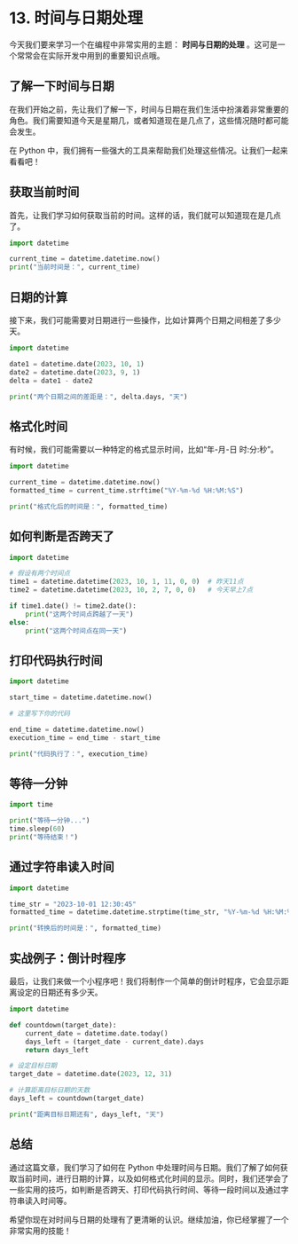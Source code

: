 # 13. 时间与日期处理

今天我们要来学习一个在编程中非常实用的主题： **时间与日期的处理** 。这可是一个常常会在实际开发中用到的重要知识点哦。

## 了解一下时间与日期

在我们开始之前，先让我们了解一下，时间与日期在我们生活中扮演着非常重要的角色。我们需要知道今天是星期几，或者知道现在是几点了，这些情况随时都可能会发生。

在 Python 中，我们拥有一些强大的工具来帮助我们处理这些情况。让我们一起来看看吧！

## 获取当前时间

首先，让我们学习如何获取当前的时间。这样的话，我们就可以知道现在是几点了。

```python
import datetime

current_time = datetime.datetime.now()
print("当前时间是：", current_time)
```

## 日期的计算

接下来，我们可能需要对日期进行一些操作，比如计算两个日期之间相差了多少天。

```python
import datetime

date1 = datetime.date(2023, 10, 1)
date2 = datetime.date(2023, 9, 1)
delta = date1 - date2

print("两个日期之间的差距是：", delta.days, "天")
```

## 格式化时间

有时候，我们可能需要以一种特定的格式显示时间，比如“年-月-日 时:分:秒”。

```python
import datetime

current_time = datetime.datetime.now()
formatted_time = current_time.strftime("%Y-%m-%d %H:%M:%S")

print("格式化后的时间是：", formatted_time)
```

## 如何判断是否跨天了

```python
import datetime

# 假设有两个时间点
time1 = datetime.datetime(2023, 10, 1, 11, 0, 0)  # 昨天11点
time2 = datetime.datetime(2023, 10, 2, 7, 0, 0)   # 今天早上7点

if time1.date() != time2.date():
    print("这两个时间点跨越了一天")
else:
    print("这两个时间点在同一天")
```

## 打印代码执行时间

```python
import datetime

start_time = datetime.datetime.now()

# 这里写下你的代码

end_time = datetime.datetime.now()
execution_time = end_time - start_time

print("代码执行了：", execution_time)
```

## 等待一分钟

```python
import time

print("等待一分钟...")
time.sleep(60)
print("等待结束！")
```

## 通过字符串读入时间

```python
import datetime

time_str = "2023-10-01 12:30:45"
formatted_time = datetime.datetime.strptime(time_str, "%Y-%m-%d %H:%M:%S")

print("转换后的时间是：", formatted_time)
```

## 实战例子：倒计时程序

最后，让我们来做一个小程序吧！我们将制作一个简单的倒计时程序，它会显示距离设定的日期还有多少天。

```python
import datetime

def countdown(target_date):
    current_date = datetime.date.today()
    days_left = (target_date - current_date).days
    return days_left

# 设定目标日期
target_date = datetime.date(2023, 12, 31)

# 计算距离目标日期的天数
days_left = countdown(target_date)

print("距离目标日期还有", days_left, "天")
```

## 总结

通过这篇文章，我们学习了如何在 Python 中处理时间与日期。我们了解了如何获取当前时间，进行日期的计算，以及如何格式化时间的显示。同时，我们还学会了一些实用的技巧，如判断是否跨天、打印代码执行时间、等待一段时间以及通过字符串读入时间等。

希望你现在对时间与日期的处理有了更清晰的认识。继续加油，你已经掌握了一个非常实用的技能！
